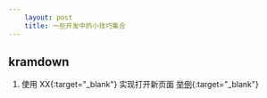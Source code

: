 ```yaml
---
    layout: post
    title: 一些开发中的小技巧集合
---
```

## kramdown
1. 使用 XX{:target="_blank"} 实现打开新页面 [举例](https://www.jianshu.com/p/db65ae0a3c2e){:target="_blank"}